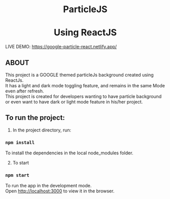 <h1 align="center" >ParticleJS</h1>
<h1 align="center" >Using ReactJS</h1>

LIVE DEMO: https://google-particle-react.netlify.app/

## ABOUT

This project is a GOOGLE themed particleJs background created using ReactJs.<br/>
It has a light and dark mode toggling feature, and remains in the same Mode even after refresh.<br/>
This project is created for developers wanting to have particle background or even want to have dark or light mode feature in his/her project.

## To run the project:

1. In the project directory, run:

### `npm install` 
To install the dependencies in the local node_modules folder.

2. To start

### `npm start`
To run the app in the development mode.<br />
Open [http://localhost:3000](http://localhost:3000) to view it in the browser.